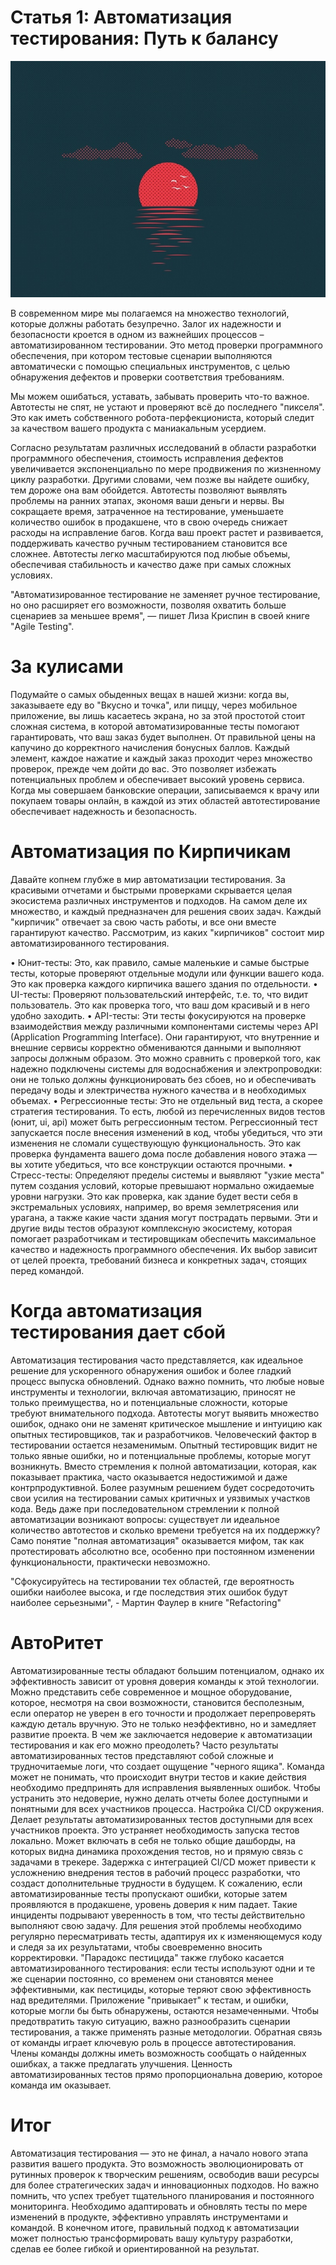 # Статья 1: Автоматизация тестирования: Путь к балансу

![Автоматизация — ключ к успеху](images/zakat_solnca.jpg)

В современном мире мы полагаемся на множество технологий, которые должны работать безупречно. Залог их надежности и безопасности кроется в одном из важнейших процессов – автоматизированном тестировании. Это метод проверки программного обеспечения, при котором тестовые сценарии выполняются автоматически с помощью специальных инструментов, с целью обнаружения дефектов и проверки соответствия требованиям.

Мы можем ошибаться, уставать, забывать проверить что-то важное. Автотесты не спят, не устают и проверяют всё до последнего "пикселя". Это как иметь собственного робота-перфекциониста, который следит за качеством вашего продукта с маниакальным усердием.

Согласно результатам различных исследований в области разработки программного обеспечения, стоимость исправления дефектов увеличивается экспоненциально по мере продвижения по жизненному циклу разработки. Другими словами, чем позже вы найдете ошибку, тем дороже она вам обойдется. Автотесты позволяют выявлять проблемы на ранних этапах, экономя ваши деньги и нервы. Вы сокращаете время, затраченное на тестирование, уменьшаете количество ошибок в продакшене, что в свою очередь снижает расходы на исправление багов. Когда ваш проект растет и развивается, поддерживать качество ручным тестированием становится все сложнее. Автотесты легко масштабируются под любые объемы, обеспечивая стабильность и качество даже при самых сложных условиях.

"Автоматизированное тестирование не заменяет ручное тестирование, но оно расширяет его возможности, позволяя охватить больше сценариев за меньшее время", — пишет Лиза Криспин в своей книге "Agile Testing".

# За кулисами
Подумайте о самых обыденных вещах в нашей жизни: когда вы, заказываете еду во "Вкусно и точка", или пиццу, через мобильное приложение, вы лишь касаетесь экрана, но за этой простотой стоит сложная система, в которой автоматизированные тесты помогают гарантировать, что ваш заказ будет выполнен. От правильной цены на капучино до корректного начисления бонусных баллов. Каждый элемент, каждое нажатие и каждый заказ проходит через множество проверок, прежде чем дойти до вас. 
Это позволяет избежать потенциальных проблем и обеспечивает высокий уровень сервиса. Когда мы совершаем банковские операции, записываемся к врачу или покупаем товары онлайн, в каждой из этих областей автотестирование обеспечивает надежность и безопасность.

# Автоматизация по Кирпичикам
Давайте копнем глубже в мир автоматизации тестирования. За красивыми отчетами и быстрыми проверками скрывается целая экосистема различных инструментов и подходов. 
На самом деле их множество, и каждый предназначен для решения своих задач. Каждый "кирпичик" отвечает за свою часть работы, и все они вместе гарантируют качество. Рассмотрим, из каких "кирпичиков" состоит мир автоматизированного тестирования.

•  Юнит-тесты: Это, как правило, самые маленькие и самые быстрые тесты, которые проверяют отдельные модули или функции вашего кода. Это как проверка каждого кирпичика вашего здания по отдельности.
•  UI-тесты: Проверяют пользовательский интерфейс, т.е. то, что видит пользователь. Это как проверка того, что ваш дом красивый и в него удобно заходить.
•  API-тесты:  Эти тесты фокусируются на проверке взаимодействия между различными компонентами системы через API (Application Programming Interface). Они гарантируют, что внутренние и внешние сервисы корректно обмениваются данными и выполняют запросы должным образом. Это можно сравнить с проверкой того, как надежно подключены системы для водоснабжения и электропроводки: они не только должны функционировать без сбоев, но и обеспечивать передачу воды и электричества нужного качества и в необходимых объемах.
•  Регрессионные тесты: Это не отдельный вид теста, а скорее стратегия тестирования. То есть, любой из перечисленных видов тестов (юнит, ui, api) может быть регрессионным тестом. Регрессионный тест запускается после внесения изменений в код, чтобы убедиться, что эти изменения не сломали существующую функциональность. Это как проверка фундамента вашего дома после добавления нового этажа — вы хотите убедиться, что все конструкции остаются прочными.
•  Стресс-тесты: Определяют пределы системы и выявляют "узкие места" путем создания условий, которые превышают нормально ожидаемые уровни нагрузки. Это как проверка, как здание будет вести себя в экстремальных условиях, например, во время землетрясения или урагана, а также какие части здания могут пострадать первыми.
Эти и другие виды тестов образуют комплексную экосистему, которая помогает разработчикам и тестировщикам обеспечить максимальное качество и надежность программного обеспечения. Их выбор зависит от целей проекта, требований бизнеса и конкретных задач, стоящих перед командой.

# Когда автоматизация тестирования дает сбой
Автоматизация тестирования часто представляется, как идеальное решение для ускоренного обнаружения ошибок и более гладкий процесс выпуска обновлений. Однако важно помнить, что любые новые инструменты и технологии, включая автоматизацию, приносят не только преимущества, но и потенциальные сложности, которые требуют внимательного подхода. 
Автотесты могут выявить множество ошибок, однако они не заменят критическое мышление и интуицию как опытных тестировщиков, так и разработчиков. Человеческий фактор в тестировании остается незаменимым. Опытный тестировщик видит не только явные ошибки, но и потенциальные проблемы, которые могут возникнуть.
Вместо стремления к полной автоматизации, которая, как показывает практика, часто оказывается недостижимой и даже контрпродуктивной. Более разумным решением будет сосредоточить свои усилия на тестировании самых критичных и уязвимых участков кода. Ведь даже при последовательном стремлении к полной автоматизации возникают вопросы: существует ли идеальное количество автотестов и сколько времени требуется на их поддержку? Само понятие "полная автоматизация" оказывается мифом, так как протестировать абсолютно все, особенно при постоянном изменении функциональности, практически невозможно.

"Сфокусируйтесь на тестировании тех областей, где вероятность ошибки наиболее высока, и где последствия этих ошибок будут наиболее серьезными", - Мартин Фаулер в книге "Refactoring"

# АвтоРитет
Автоматизированные тесты обладают большим потенциалом, однако их эффективность зависит от уровня доверия команды к этой технологии. Можно представить себе современное и мощное оборудование, которое, несмотря на свои возможности, становится бесполезным, если оператор не уверен в его точности и продолжает перепроверять каждую деталь вручную. Это не только неэффективно, но и замедляет развитие проекта. В чем же заключается недоверие к автоматизации тестирования и как его можно преодолеть?
Часто результаты автоматизированных тестов представляют собой сложные и трудночитаемые логи, что создает ощущение "черного ящика". Команда может не понимать, что происходит внутри тестов и какие действия необходимо предпринять для исправления выявленных ошибок. Чтобы устранить это недоверие, нужно делать отчеты более доступными и понятными для всех участников процесса.
Настройка CI/CD окружения. Делает результаты автоматизированных тестов доступными для всех участников проекта. Это устраняет необходимость запуска тестов локально. Может включать в себя не только общие дашборды, на которых видна динамика прохождения тестов, но и прямую связь с задачами в трекере. Задержка с интеграцией CI/CD может привести к усложнению внедрения тестов в рабочий процесс разработки, что создаст дополнительные трудности в будущем. 
К сожалению, если автоматизированные тесты пропускают ошибки, которые затем проявляются в продакшене, уровень доверия к ним падает. Такие инциденты подрывают уверенность в том, что тесты действительно выполняют свою задачу. Для решения этой проблемы необходимо регулярно пересматривать тесты, адаптируя их к изменяющемуся коду и следя за их результатами, чтобы своевременно вносить корректировки.
"Парадокс пестицида" также глубоко касается автоматизированного тестирования: если тесты используют одни и те же сценарии постоянно, со временем они становятся менее эффективными, как пестициды, которые теряют свою эффективность над вредителями. Приложение "привыкает" к тестам, и ошибки, которые могли бы быть обнаружены, остаются незамеченными. Чтобы предотвратить такую ситуацию, важно разнообразить сценарии тестирования, а также применять разные методологии.
Обратная связь от команды играет ключевую роль в процессе автотестирования. Члены команды должны иметь возможность сообщать о найденных ошибках, а также предлагать улучшения. Ценность автоматизированных тестов прямо пропорциональна доверию, которое команда им оказывает.

# Итог
Автоматизация тестирования — это не финал, а начало нового этапа развития вашего продукта. Это возможность эволюционировать от рутинных проверок к творческим решениям, освободив ваши ресурсы для более стратегических задач и инновационных подходов. Но важно помнить, что успех требует тщательного планирования и постоянного мониторинга. Необходимо адаптировать и обновлять тесты по мере изменений в продукте, эффективно управлять инструментами и командой. В конечном итоге, правильный подход к автоматизации может полностью трансформировать вашу культуру разработки, сделав ее более гибкой и ориентированной на результат.

